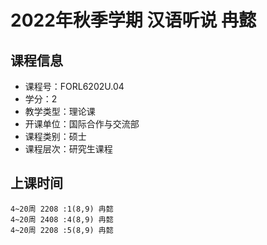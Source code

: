 # 2022年秋季学期 汉语听说 冉懿






## 课程信息

- 课程号：FORL6202U.04
- 学分：2
- 教学类型：理论课
- 开课单位：国际合作与交流部
- 课程类别：硕士
- 课程层次：研究生课程

## 上课时间

```
4~20周 2208 :1(8,9) 冉懿
4~20周 2408 :4(8,9) 冉懿
4~20周 2208 :5(8,9) 冉懿
```


